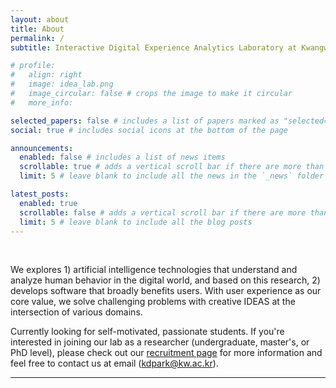 ```yaml
---
layout: about
title: About
permalink: /
subtitle: Interactive Digital Experience Analytics Laboratory at Kwangwoon University

# profile:
#   align: right
#   image: idea_lab.png
#   image_circular: false # crops the image to make it circular
#   more_info: 

selected_papers: false # includes a list of papers marked as "selected={true}"
social: true # includes social icons at the bottom of the page

announcements:
  enabled: false # includes a list of news items
  scrollable: true # adds a vertical scroll bar if there are more than 3 news items
  limit: 5 # leave blank to include all the news in the `_news` folder

latest_posts:
  enabled: true
  scrollable: false # adds a vertical scroll bar if there are more than 3 new posts items
  limit: 5 # leave blank to include all the blog posts
---
```


<br>

We explores 1) artificial intelligence technologies that understand and analyze human behavior in the digital world, and based on this research, 2) develops software that broadly benefits users. With user experience as our core value, we solve challenging problems with creative IDEAS at the intersection of various domains.

Currently looking for self-motivated, passionate students. If you're interested in joining our lab as a researcher (undergraduate, master's, or PhD level), please check out our [recruitment page](https://kdpark.notion.site/IDEA-Lab-f5ef11264d2a4e8e8d0c5e7469491f06) for more information and feel free to contact us at email (kdpark@kw.ac.kr).



---


